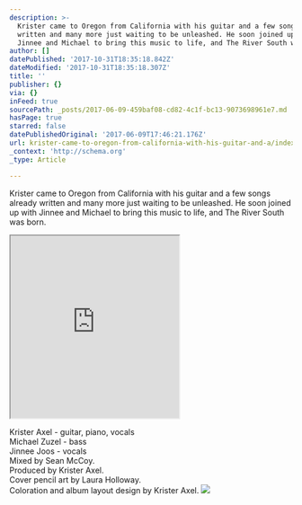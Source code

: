 ```yaml
---
description: >-
  Krister came to Oregon from California with his guitar and a few songs already
  written and many more just waiting to be unleashed. He soon joined up with
  Jinnee and Michael to bring this music to life, and The River South was born.
author: []
datePublished: '2017-10-31T18:35:18.842Z'
dateModified: '2017-10-31T18:35:18.307Z'
title: ''
publisher: {}
via: {}
inFeed: true
sourcePath: _posts/2017-06-09-459baf08-cd82-4c1f-bc13-9073698961e7.md
hasPage: true
starred: false
datePublishedOriginal: '2017-06-09T17:46:21.176Z'
url: krister-came-to-oregon-from-california-with-his-guitar-and-a/index.html
_context: 'http://schema.org'
_type: Article

---
```

Krister came to Oregon from California with his guitar and a few songs already written and many more just waiting to be unleashed. He soon joined up with Jinnee and Michael to bring this music to life, and The River South was born.

<iframe src="https://the-grid.github.io/ed-userhtml/?g=eJxt0FFLxDAMwPGvMgrn47U6J6LXEz_JqG12LWRLSVKG3965vZzg648_IcmlTBxm6NaSNHvz6NzJdBnKLas3z4MznUQmxLLcvFnIdHv-RZyADxCO3mTVKm_WrmehtqSI1NI50mwrhm9g-9EY_R6d-k9rQy3_hVhExT4599K7oX99CHN9j4TEfpqGwbkdQlMaf2s_BRTYLZcEIwMGhXTHkmkdt-EzLCpeud1xk-2Av8RQaVvgGGCuF3v85voD29JoUA" height="325" style=""></iframe>

Krister Axel - guitar, piano, vocals  
Michael Zuzel - bass  
Jinnee Joos - vocals  
Mixed by Sean McCoy.  
Produced by Krister Axel.  
Cover pencil art by Laura Holloway.  
Coloration and album layout design by Krister Axel.
![](https://the-grid-user-content.s3-us-west-2.amazonaws.com/73e874d6-a0c4-40dd-86be-dfbc88e4bf89.png)